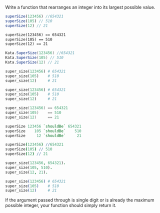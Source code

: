 Write a function that rearranges an integer into its largest possible value. 

```javascript
superSize(123456) //654321
superSize(105) // 510
superSize(12) // 21
```
```cfml
superSize(123456) == 654321
superSize(105) == 510
superSize(12) == 21
```
```csharp
Kata.SuperSize(123456) //654321
Kata.SuperSize(105) // 510
Kata.SuperSize(12) // 21
```
```python
super_size(123456) # 654321
super_size(105)    # 510
super_size(12)     # 21
```
```ruby
super_size(123456) # 654321
super_size(105)    # 510
super_size(12)     # 21
```
```c
super_size(123456) == 654321
super_size(105)    == 510
super_size(12)     == 21
```
``` haskell
superSize 123456 `shouldBe` 654321
superSize    105 `shouldBe`    510
superSize     12 `shouldBe`     21
```
```coffeescript
superSize(123456) //654321
superSize(105) // 510
superSize(12) // 21
```
```prolog
super_size(123456, 654321).
super_size(105, 510).
super_size(12, 21).
```
```elixir
super_size(123456) # 654321
super_size(105)    # 510
super_size(12)     # 21
```

If the argument passed through is single digit or is already the maximum possible integer, your function should simply return it.



